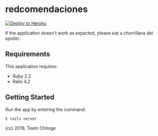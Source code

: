 redcomendaciones
================

[![Deploy to Heroku](https://www.herokucdn.com/deploy/button.png)](https://heroku.com/deploy)

If the application doesn't work as expected, please eat a chorrillana del spoiler.

Requirements
------------

This application requires:

- Ruby 2.2
- Rails 4.2

Getting Started
---------------

Run the app by entering the command:

`$ rails server`


(cc) 2016. Team Chitoge
